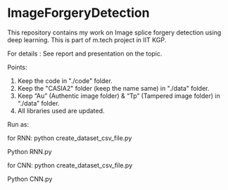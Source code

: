 # ImageForgeryDetection


This repository contains my work on Image splice forgery detection using deep learning. This is part of m.tech project in IIT KGP.

For details : See report and presentation on the topic.

Points:

1. Keep the code in "./code" folder.
2. Keep the "CASIA2" folder (keep the name same) in  "./data" folder.
3. Keep “Au” (Authentic image folder) & “Tp” (Tampered image folder) in “./data” folder.
4. All libraries used are updated.


Run as:

for RNN:
python create_dataset_csv_file.py

Python RNN.py 

for CNN:
python create_dataset_csv_file.py

Python CNN.py 
